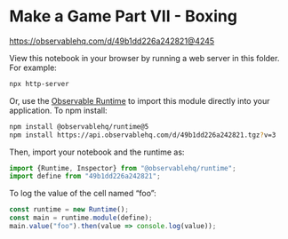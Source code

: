 # Make a Game Part VII - Boxing

https://observablehq.com/d/49b1dd226a242821@4245

View this notebook in your browser by running a web server in this folder. For
example:

~~~sh
npx http-server
~~~

Or, use the [Observable Runtime](https://github.com/observablehq/runtime) to
import this module directly into your application. To npm install:

~~~sh
npm install @observablehq/runtime@5
npm install https://api.observablehq.com/d/49b1dd226a242821.tgz?v=3
~~~

Then, import your notebook and the runtime as:

~~~js
import {Runtime, Inspector} from "@observablehq/runtime";
import define from "49b1dd226a242821";
~~~

To log the value of the cell named “foo”:

~~~js
const runtime = new Runtime();
const main = runtime.module(define);
main.value("foo").then(value => console.log(value));
~~~
